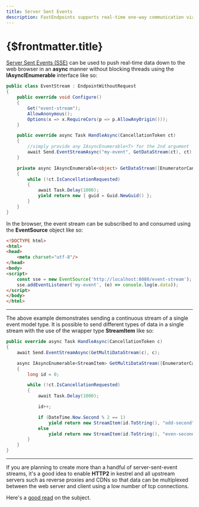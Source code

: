 ```yaml
---
title: Server Sent Events
description: FastEndpoints supports real-time one-way communication via Server-Sent-Events out of the box with very little effort from the developer.
---
```


# {$frontmatter.title}

[Server Sent Events (SSE)](https://developer.mozilla.org/en-US/docs/Web/API/Server-sent_events) can be used to push real-time data down to the web browser in an **async** manner without blocking threads using the **IAsyncIEnumerable** interface like so:

```cs | title="Endpoint.cs"
public class EventStream : EndpointWithoutRequest
{
    public override void Configure()
    {
        Get("event-stream");
        AllowAnonymous();
        Options(x => x.RequireCors(p => p.AllowAnyOrigin()));
    }

    public override async Task HandleAsync(CancellationToken ct)
    {
        //simply provide any IAsyncEnumerable<T> for the 2nd argument
        await Send.EventStreamAsync("my-event", GetDataStream(ct), ct);
    }

    private async IAsyncEnumerable<object> GetDataStream([EnumeratorCancellation] CancellationToken ct)
    {
        while (!ct.IsCancellationRequested)
        {
            await Task.Delay(1000);
            yield return new { guid = Guid.NewGuid() };
        }
    }
}
```

In the browser, the event stream can be subscribed to and consumed using the **EventSource** object like so:

```html | title="Index.html"
<!DOCTYPE html>
<html>
<head>
    <meta charset="utf-8"/>
</head>
<body>
<script>
    const sse = new EventSource('http://localhost:8080/event-stream');
    sse.addEventListener('my-event', (e) => console.log(e.data));
</script>
</body>
</html>
```

---

The above example demonstrates sending a continuous stream of a single event model type. It is possible to send different types of data in a single stream with the use of the wrapper type **StreamItem** like so:

```cs
public override async Task HandleAsync(CancellationToken c)
{
    await Send.EventStreamAsync(GetMultiDataStream(c), c);

    async IAsyncEnumerable<StreamItem> GetMultiDataStream([EnumeratorCancellation] CancellationToken ct)
    {
        long id = 0;

        while (!ct.IsCancellationRequested)
        {
            await Task.Delay(1000);

            id++;

            if (DateTime.Now.Second % 2 == 1)
                yield return new StreamItem(id.ToString(), "odd-second", Guid.NewGuid()); //guide data
            else
                yield return new StreamItem(id.ToString(), "even-second", "hello!"); //string data
        }
    }
}
```

---

If you are planning to create more than a handful of server-sent-event streams, it's a good idea to enable **HTTP2** in kestrel and all upstream servers such as reverse proxies and CDNs so that data can be multiplexed between the web server and client using a low number of tcp connections.

Here's a [good read](https://ordina-jworks.github.io/event-driven/2021/04/23/SSE-with-HTTP2.html) on the subject.